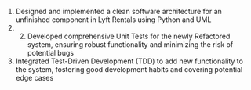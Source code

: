 1. Designed and implemented a clean software architecture for an unfinished component in Lyft Rentals using Python and UML
2. 2. Developed comprehensive Unit Tests for the newly Refactored system, ensuring robust functionality and minimizing the risk of potential bugs
3. Integrated Test-Driven Development (TDD) to add new functionality to the system, fostering good development habits and covering potential edge cases
